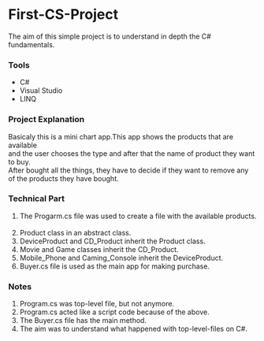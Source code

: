 # First-CS-Project

The aim of this simple project is to understand in depth the C# fundamentals.

### Tools
* C#
* Visual Studio
* LINQ

### Project Explanation

Basicaly this is a mini chart app.This app shows the products that are available &nbsp; <br>
and the user chooses the type and after that the name of product they want to buy. &nbsp; <br>
After bought all the things, they have to decide if they want to remove any of the products they have bought. &nbsp; <br>

### Technical Part

1) The Progarm.cs file was used to create a file with the available products. &nbsp; <br>
2) Product class in an abstract class. &nbsp; <br>
3) DeviceProduct and CD_Product inherit the Product class. &nbsp; <br>
4) Movie and Game classes inherit the CD_Product. &nbsp; <br>
5) Mobile_Phone and Caming_Console inherit the DeviceProduct. &nbsp; <br>
6) Buyer.cs file is used as the main app for making purchase.

### Notes
1) Program.cs was top-level file, but not anymore. &nbsp; <br>
2) Program.cs acted like a script code because of the above. &nbsp; <br>
3) The Buyer.cs file has the main method. &nbsp; <br>
4) The aim was to understand what happened with top-level-files on C#. &nbsp; <br>
